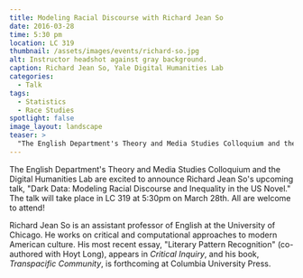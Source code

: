 ```yaml
---
title: Modeling Racial Discourse with Richard Jean So
date: 2016-03-28
time: 5:30 pm
location: LC 319
thumbnail: /assets/images/events/richard-so.jpg
alt: Instructor headshot against gray background.
caption: Richard Jean So, Yale Digital Humanities Lab
categories:
  - Talk
tags:
  - Statistics
  - Race Studies
spotlight: false
image_layout: landscape
teaser: >
  "The English Department's Theory and Media Studies Colloquium and the Digital Humanities Lab are excited to announce Richard Jean So's upcoming talk, Dark Data: Modeling Racial Discourse and..."
---
```


The English Department's Theory and Media Studies Colloquium and the Digital Humanities Lab are excited to announce Richard Jean So's upcoming talk, "Dark Data: Modeling Racial Discourse and Inequality in the US Novel." The talk will take place in LC 319 at 5:30pm on March 28th. All are welcome to attend!

Richard Jean So is an assistant professor of English at the University of Chicago. He works on critical and computational approaches to modern American culture. His most recent essay, "Literary Pattern Recognition" (co-authored with Hoyt Long), appears in *Critical Inquiry*, and his book, *Transpacific Community*, is forthcoming at Columbia University Press.
